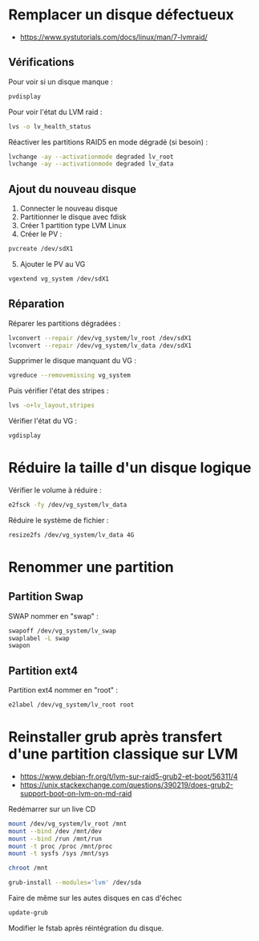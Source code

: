 # Remplacer un disque défectueux

- https://www.systutorials.com/docs/linux/man/7-lvmraid/

## Vérifications

Pour voir si un disque manque :
```bash
pvdisplay
```

Pour voir l'état du LVM raid :
```bash
lvs -o lv_health_status
```

Réactiver les partitions RAID5 en mode dégradé (si besoin) :
```bash
lvchange -ay --activationmode degraded lv_root
lvchange -ay --activationmode degraded lv_data
```

## Ajout du nouveau disque
1. Connecter le nouveau disque
2. Partitionner le disque avec fdisk
3. Créer 1 partition type LVM Linux
4. Créer le PV :
```bash
pvcreate /dev/sdX1
```
5. Ajouter le PV au VG
```bash
vgextend vg_system /dev/sdX1
```

## Réparation

Réparer les partitions dégradées :
```bash
lvconvert --repair /dev/vg_system/lv_root /dev/sdX1
lvconvert --repair /dev/vg_system/lv_data /dev/sdX1
```

Supprimer le disque manquant du VG :
```bash
vgreduce --removemissing vg_system
```

Puis vérifier l'état des stripes :
```bash
lvs -o+lv_layout,stripes
```
Vérifier l'état du VG :
```bash
vgdisplay
```

# Réduire la taille d'un disque logique

Vérifier le volume à réduire :
```bash
e2fsck -fy /dev/vg_system/lv_data
```

Réduire le système de fichier :
```bash
resize2fs /dev/vg_system/lv_data 4G
```

# Renommer une partition

## Partition Swap
SWAP nommer en "swap" :
```bash
swapoff /dev/vg_system/lv_swap
swaplabel -L swap
swapon
```

## Partition ext4
Partition ext4 nommer en "root" :
```bash
e2label /dev/vg_system/lv_root root
```

# Reinstaller grub après transfert d'une partition classique sur LVM

- https://www.debian-fr.org/t/lvm-sur-raid5-grub2-et-boot/56311/4
- https://unix.stackexchange.com/questions/390219/does-grub2-support-boot-on-lvm-on-md-raid

Redémarrer sur un live CD

```bash
mount /dev/vg_system/lv_root /mnt
mount --bind /dev /mnt/dev
mount --bind /run /mnt/run
mount -t proc /proc /mnt/proc
mount -t sysfs /sys /mnt/sys

chroot /mnt

grub-install --modules='lvm' /dev/sda
```

Faire de même sur les autes disques en cas d'échec
```bash
update-grub
```

Modifier le fstab après réintégration du disque.